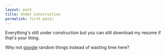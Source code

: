 ```yaml
---
layout: post
title: Under Construction
permalink: first-post/
---
```


<div class="message">
  Everything's still under construction but you can still download my resume if that's your thing.
</div>
<!--more-->

Why not [google](http://www.google.ca) random things instead of wasting time here?

